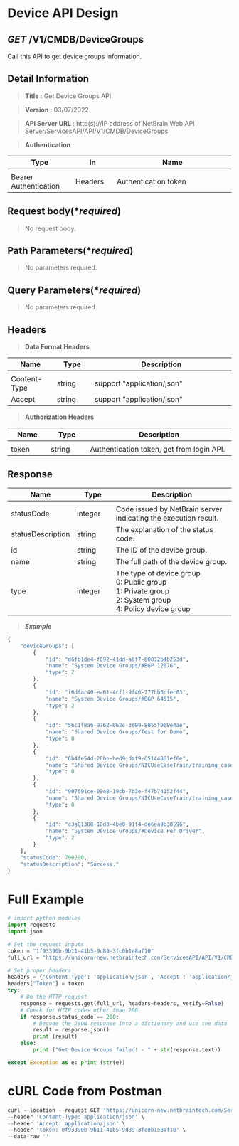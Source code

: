 
# Device API Design

## ***GET*** /V1/CMDB/DeviceGroups
Call this API to get device groups information.

## Detail Information

> **Title** : Get Device Groups API<br>

> **Version** : 03/07/2022

> **API Server URL** : http(s)://IP address of NetBrain Web API Server/ServicesAPI/API/V1/CMDB/DeviceGroups

> **Authentication** : 

|**Type**|**In**|**Name**|
|------|------|------|
|<img width=100/>|<img width=100/>|<img width=500/>|
|Bearer Authentication| Headers | Authentication token | 

## Request body(****required***)

> No request body.

## Path Parameters(****required***)

> No parameters required.

## Query Parameters(****required***)

> No parameters required.

## Headers

> **Data Format Headers**

|**Name**|**Type**|**Description**|
|------|------|------|
|<img width=100/>|<img width=100/>|<img width=500/>|
| Content-Type | string  | support "application/json" |
| Accept | string  | support "application/json" |

> **Authorization Headers**

|**Name**|**Type**|**Description**|
|------|------|------|
|<img width=100/>|<img width=100/>|<img width=500/>|
| token | string  | Authentication token, get from login API. |


## Response

|**Name**|**Type**|**Description**|
|------|------|------|
|<img width=100/>|<img width=100/>|<img width=500/>|
|statusCode| integer | Code issued by NetBrain server indicating the execution result.  |
|statusDescription| string | The explanation of the status code. |
|id| string | The ID of the device group. |
|name| string | The full path of the device group. |
|type | integer | The type of device group<br>0: Public group<br>1: Private group<br>2: System group<br>4: Policy device group|

> ***Example***
```python
{
    "deviceGroups": [
        {
            "id": "d6fb1de4-f092-41dd-a8f7-80832b4b253d",
            "name": "System Device Groups/#BGP 12076",
            "type": 2
        },
        {
            "id": "f6dfac40-ea61-4cf1-9f46-777bb5cfec03",
            "name": "System Device Groups/#BGP 64515",
            "type": 2
        },
        {
            "id": "56c1f8a6-9762-062c-3e99-8055f969e4ae",
            "name": "Shared Device Groups/Test for Demo",
            "type": 0
        },
        {
            "id": "6b4fe54d-28be-bed9-daf9-65144861ef6e",
            "name": "Shared Device Groups/NICUseCaseTrain/training_case2_check_ospf_neighbor_interface_cost_mismatch",
            "type": 0
        },
        {
            "id": "907691ce-09e8-19cb-7b3e-f47b74152f44",
            "name": "Shared Device Groups/NICUseCaseTrain/training_case3_check_ibgp_reflector_and_clients_connectivity",
            "type": 0
        },
        {
            "id": "c3a81388-18d3-4be0-91f4-de6ea9b38596",
            "name": "System Device Groups/#Device Per Driver",
            "type": 2
        }
    ],
    "statusCode": 790200,
    "statusDescription": "Success."
}
```
# Full Example
```python
# import python modules 
import requests
import json

# Set the request inputs
token = "1f93390b-9b11-41b5-9d89-3fc0b1e8af10"
full_url = "https://unicorn-new.netbraintech.com/ServicesAPI/API/V1/CMDB/DeviceGroups"

# Set proper headers
headers = {'Content-Type': 'application/json', 'Accept': 'application/json'}
headers["Token"] = token
try:
    # Do the HTTP request
    response = requests.get(full_url, headers=headers, verify=False)
    # Check for HTTP codes other than 200
    if response.status_code == 200:
        # Decode the JSON response into a dictionary and use the data
        result = response.json()
        print (result)
    else:
        print ("Get Device Groups failed! - " + str(response.text))

except Exception as e: print (str(e))
```

# cURL Code from Postman
```python
curl --location --request GET 'https://unicorn-new.netbraintech.com/ServicesAPI/API/V1/CMDB/DeviceGroups' \
--header 'Content-Type: application/json' \
--header 'Accept: application/json' \
--header 'token: 0f93390b-9b11-41b5-9d89-3fc0b1e8af10' \
--data-raw ''
```

